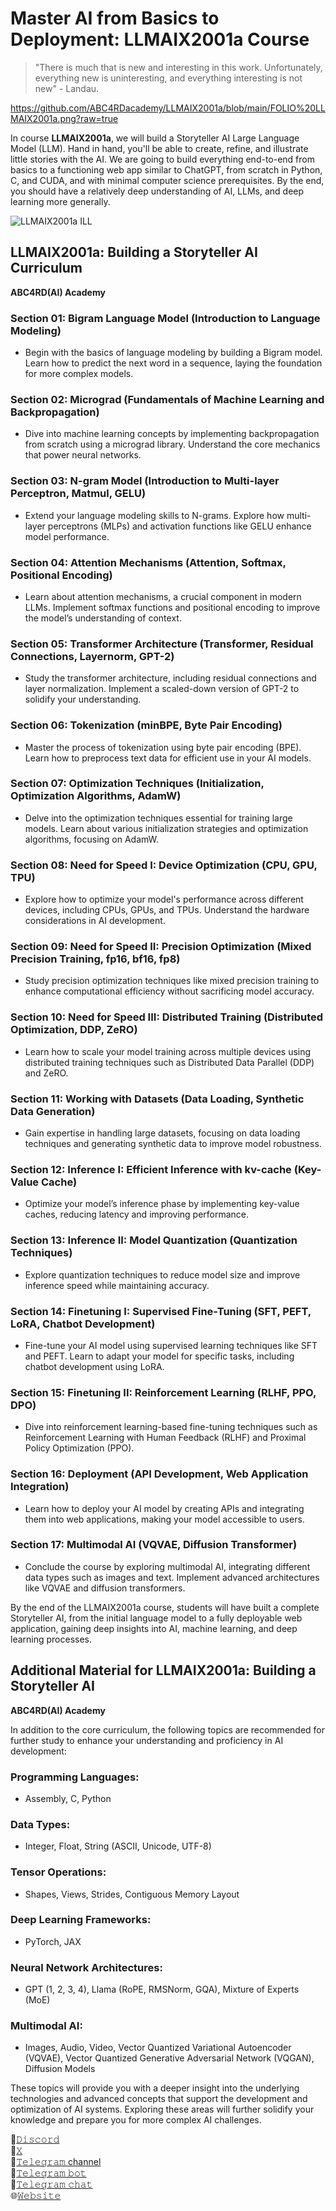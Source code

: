 # Master AI from Basics to Deployment: LLMAIX2001a Course

> "There is much that is new and interesting in this work. Unfortunately, everything new is uninteresting, and everything interesting is not new" - Landau.

https://github.com/ABC4RDacademy/LLMAIX2001a/blob/main/FOLIO%20LLMAIX2001a.png?raw=true

In course **LLMAIX2001a**, we will build a Storyteller AI Large Language Model (LLM). Hand in hand, you'll be able to create, refine, and illustrate little stories with the AI. We are going to build everything end-to-end from basics to a functioning web app similar to ChatGPT, from scratch in Python, C, and CUDA, and with minimal computer science prerequisites. By the end, you should have a relatively deep understanding of AI, LLMs, and deep learning more generally.

![LLMAIX2001a ILL](https://github.com/ABC4RDacademy/LLMAIX2001a/blob/main/LLMAIX2001a%20ILL.png)

## LLMAIX2001a: Building a Storyteller AI Curriculum
**ABC4RD(AI) Academy**

### Section 01: Bigram Language Model (Introduction to Language Modeling)
- Begin with the basics of language modeling by building a Bigram model. Learn how to predict the next word in a sequence, laying the foundation for more complex models.

### Section 02: Micrograd (Fundamentals of Machine Learning and Backpropagation)
- Dive into machine learning concepts by implementing backpropagation from scratch using a micrograd library. Understand the core mechanics that power neural networks.

### Section 03: N-gram Model (Introduction to Multi-layer Perceptron, Matmul, GELU)
- Extend your language modeling skills to N-grams. Explore how multi-layer perceptrons (MLPs) and activation functions like GELU enhance model performance.

### Section 04: Attention Mechanisms (Attention, Softmax, Positional Encoding)
- Learn about attention mechanisms, a crucial component in modern LLMs. Implement softmax functions and positional encoding to improve the model’s understanding of context.

### Section 05: Transformer Architecture (Transformer, Residual Connections, Layernorm, GPT-2)
- Study the transformer architecture, including residual connections and layer normalization. Implement a scaled-down version of GPT-2 to solidify your understanding.

### Section 06: Tokenization (minBPE, Byte Pair Encoding)
- Master the process of tokenization using byte pair encoding (BPE). Learn how to preprocess text data for efficient use in your AI models.

### Section 07: Optimization Techniques (Initialization, Optimization Algorithms, AdamW)
- Delve into the optimization techniques essential for training large models. Learn about various initialization strategies and optimization algorithms, focusing on AdamW.

### Section 08: Need for Speed I: Device Optimization (CPU, GPU, TPU)
- Explore how to optimize your model's performance across different devices, including CPUs, GPUs, and TPUs. Understand the hardware considerations in AI development.

### Section 09: Need for Speed II: Precision Optimization (Mixed Precision Training, fp16, bf16, fp8)
- Study precision optimization techniques like mixed precision training to enhance computational efficiency without sacrificing model accuracy.

### Section 10: Need for Speed III: Distributed Training (Distributed Optimization, DDP, ZeRO)
- Learn how to scale your model training across multiple devices using distributed training techniques such as Distributed Data Parallel (DDP) and ZeRO.

### Section 11: Working with Datasets (Data Loading, Synthetic Data Generation)
- Gain expertise in handling large datasets, focusing on data loading techniques and generating synthetic data to improve model robustness.

### Section 12: Inference I: Efficient Inference with kv-cache (Key-Value Cache)
- Optimize your model’s inference phase by implementing key-value caches, reducing latency and improving performance.

### Section 13: Inference II: Model Quantization (Quantization Techniques)
- Explore quantization techniques to reduce model size and improve inference speed while maintaining accuracy.

### Section 14: Finetuning I: Supervised Fine-Tuning (SFT, PEFT, LoRA, Chatbot Development)
- Fine-tune your AI model using supervised learning techniques like SFT and PEFT. Learn to adapt your model for specific tasks, including chatbot development using LoRA.

### Section 15: Finetuning II: Reinforcement Learning (RLHF, PPO, DPO)
- Dive into reinforcement learning-based fine-tuning techniques such as Reinforcement Learning with Human Feedback (RLHF) and Proximal Policy Optimization (PPO).

### Section 16: Deployment (API Development, Web Application Integration)
- Learn how to deploy your AI model by creating APIs and integrating them into web applications, making your model accessible to users.

### Section 17: Multimodal AI (VQVAE, Diffusion Transformer)
- Conclude the course by exploring multimodal AI, integrating different data types such as images and text. Implement advanced architectures like VQVAE and diffusion transformers.

By the end of the LLMAIX2001a course, students will have built a complete Storyteller AI, from the initial language model to a fully deployable web application, gaining deep insights into AI, machine learning, and deep learning processes.

## Additional Material for LLMAIX2001a: Building a Storyteller AI
**ABC4RD(AI) Academy**

In addition to the core curriculum, the following topics are recommended for further study to enhance your understanding and proficiency in AI development:

### Programming Languages:
- Assembly, C, Python

### Data Types:
- Integer, Float, String (ASCII, Unicode, UTF-8)

### Tensor Operations:
- Shapes, Views, Strides, Contiguous Memory Layout

### Deep Learning Frameworks:
- PyTorch, JAX

### Neural Network Architectures:
- GPT (1, 2, 3, 4), Llama (RoPE, RMSNorm, GQA), Mixture of Experts (MoE)

### Multimodal AI:
- Images, Audio, Video, Vector Quantized Variational Autoencoder (VQVAE), Vector Quantized Generative Adversarial Network (VQGAN), Diffusion Models

These topics will provide you with a deeper insight into the underlying technologies and advanced concepts that support the development and optimization of AI systems. Exploring these areas will further solidify your knowledge and prepare you for more complex AI challenges.


📱[𝙳𝚒𝚜𝚌𝚘𝚛𝚍](https://discord.com/invite/3AgRv6wKPQ)  
📱[𝚇](https://x.com/academy_abc4rd)  
📱[𝚃𝚎𝚕𝚎𝚐𝚛𝚊𝚖 channel](https://www.t.me/abc4rdchannel)  
📱[𝚃𝚎𝚕𝚎𝚐𝚛𝚊𝚖 𝚋𝚘𝚝](https://www.t.me/abc4rd_bot)  
📱[𝚃𝚎𝚕𝚎𝚐𝚛𝚊𝚖 𝚌𝚑𝚊𝚝](https://www.t.me/abc4rdchat)  
🌐[𝚆𝚎𝚋𝚜𝚒𝚝𝚎](http://abc4rd.org/)

